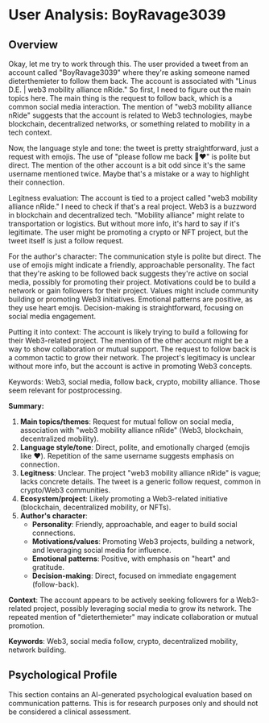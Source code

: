 # User Analysis: BoyRavage3039

## Overview

<think>
Okay, let me try to work through this. The user provided a tweet from an account called "BoyRavage3039" where they're asking someone named dieterthemieter to follow them back. The account is associated with "Linus D.E. | web3 mobility alliance nRide." So first, I need to figure out the main topics here. The main thing is the request to follow back, which is a common social media interaction. The mention of "web3 mobility alliance nRide" suggests that the account is related to Web3 technologies, maybe blockchain, decentralized networks, or something related to mobility in a tech context.

Now, the language style and tone: the tweet is pretty straightforward, just a request with emojis. The use of "please follow me back 🙏❤️" is polite but direct. The mention of the other account is a bit odd since it's the same username mentioned twice. Maybe that's a mistake or a way to highlight their connection.

Legitness evaluation: The account is tied to a project called "web3 mobility alliance nRide." I need to check if that's a real project. Web3 is a buzzword in blockchain and decentralized tech. "Mobility alliance" might relate to transportation or logistics. But without more info, it's hard to say if it's legitimate. The user might be promoting a crypto or NFT project, but the tweet itself is just a follow request.

For the author's character: The communication style is polite but direct. The use of emojis might indicate a friendly, approachable personality. The fact that they're asking to be followed back suggests they're active on social media, possibly for promoting their project. Motivations could be to build a network or gain followers for their project. Values might include community building or promoting Web3 initiatives. Emotional patterns are positive, as they use heart emojis. Decision-making is straightforward, focusing on social media engagement.

Putting it into context: The account is likely trying to build a following for their Web3-related project. The mention of the other account might be a way to show collaboration or mutual support. The request to follow back is a common tactic to grow their network. The project's legitimacy is unclear without more info, but the account is active in promoting Web3 concepts.

Keywords: Web3, social media, follow back, crypto, mobility alliance. Those seem relevant for postprocessing.
</think>

**Summary:**  
1. **Main topics/themes**: Request for mutual follow on social media, association with "web3 mobility alliance nRide" (Web3, blockchain, decentralized mobility).  
2. **Language style/tone**: Direct, polite, and emotionally charged (emojis like ❤️). Repetition of the same username suggests emphasis on connection.  
3. **Legitness**: Unclear. The project "web3 mobility alliance nRide" is vague; lacks concrete details. The tweet is a generic follow request, common in crypto/Web3 communities.  
4. **Ecosystem/project**: Likely promoting a Web3-related initiative (blockchain, decentralized mobility, or NFTs).  
5. **Author's character**:  
   - **Personality**: Friendly, approachable, and eager to build social connections.  
   - **Motivations/values**: Promoting Web3 projects, building a network, and leveraging social media for influence.  
   - **Emotional patterns**: Positive, with emphasis on "heart" and gratitude.  
   - **Decision-making**: Direct, focused on immediate engagement (follow-back).  

**Context**: The account appears to be actively seeking followers for a Web3-related project, possibly leveraging social media to grow its network. The repeated mention of "dieterthemieter" may indicate collaboration or mutual promotion.  

**Keywords**: Web3, social media follow, crypto, decentralized mobility, network building.

## Psychological Profile

This section contains an AI-generated psychological evaluation based on communication patterns. This is for research purposes only and should not be considered a clinical assessment.